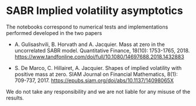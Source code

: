 # SABR Implied volatility asymptotics

The notebooks correspond to numerical tests and implementations performed developed in the two papers

- A. Gulisashvili, B. Horvath and A. Jacquier.
Mass at zero in the uncorrelated SABR model.
Quantitative Finance, 18(10): 1753-1765, 2018. 
https://www.tandfonline.com/doi/full/10.1080/14697688.2018.1432883


- S. De Marco, C. Hillairet, A. Jacquier. 
Shapes of implied volatility with positive mass at zero. 
SIAM Journal on Financial Mathematics, 8(1): 709-737, 2017. https://epubs.siam.org/doi/abs/10.1137/14098065X


We do not take any responsibility and we are not liable for any misuse of the results.
